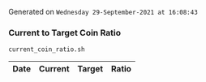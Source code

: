Generated on `Wednesday 29-September-2021 at 16:08:43`

### Current to Target Coin Ratio
`current_coin_ratio.sh`

Date|Current|Target|Ratio
---|---|---|---
